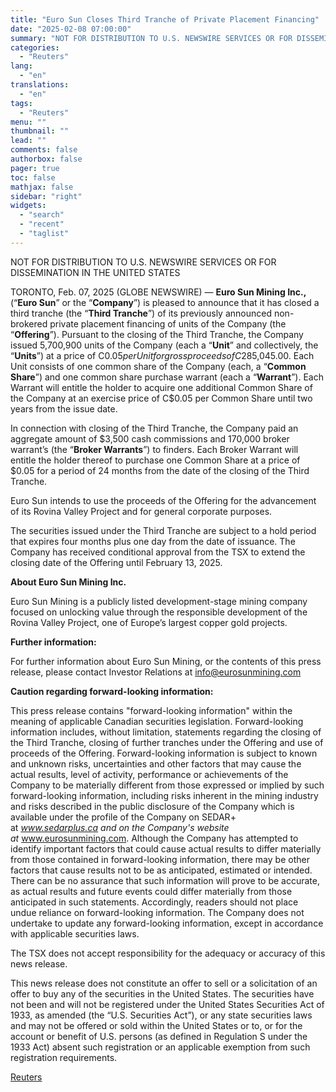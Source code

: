 ```yaml
---
title: "Euro Sun Closes Third Tranche of Private Placement Financing"
date: "2025-02-08 07:00:00"
summary: "NOT FOR DISTRIBUTION TO U.S. NEWSWIRE SERVICES OR FOR DISSEMINATION IN THE UNITED STATESTORONTO, Feb. 07, 2025 (GLOBE NEWSWIRE) — Euro Sun Mining Inc., (“Euro Sun” or the “Company”) is pleased to announce that it has closed a third tranche (the “Third Tranche”) of its previously announced non-brokered private placement..."
categories:
  - "Reuters"
lang:
  - "en"
translations:
  - "en"
tags:
  - "Reuters"
menu: ""
thumbnail: ""
lead: ""
comments: false
authorbox: false
pager: true
toc: false
mathjax: false
sidebar: "right"
widgets:
  - "search"
  - "recent"
  - "taglist"
---
```


NOT FOR DISTRIBUTION TO U.S. NEWSWIRE SERVICES OR FOR DISSEMINATION IN THE UNITED STATES

TORONTO, Feb. 07, 2025 (GLOBE NEWSWIRE) — **Euro Sun Mining Inc.,**  (“**Euro Sun**” or the “**Company**”) is pleased to announce that it has closed a third tranche (the “**Third Tranche**”) of its previously announced non-brokered private placement financing of units of the Company (the “**Offering**”). Pursuant to the closing of the Third Tranche, the Company issued 5,700,900 units of the Company (each a “**Unit**” and collectively, the “**Units**”) at a price of C$0.05 per Unit for gross proceeds of C$285,045.00. Each Unit consists of one common share of the Company (each, a “**Common Share**”) and one common share purchase warrant (each a “**Warrant**”). Each Warrant will entitle the holder to acquire one additional Common Share of the Company at an exercise price of C$0.05 per Common Share until two years from the issue date.

In connection with closing of the Third Tranche, the Company paid an aggregate amount of $3,500 cash commissions and 170,000 broker warrant’s (the “**Broker Warrants**”) to finders. Each Broker Warrant will entitle the holder thereof to purchase one Common Share at a price of $0.05 for a period of 24 months from the date of the closing of the Third Tranche.

Euro Sun intends to use the proceeds of the Offering for the advancement of its Rovina Valley Project and for general corporate purposes.

The securities issued under the Third Tranche are subject to a hold period that expires four months plus one day from the date of issuance. The Company has received conditional approval from the TSX to extend the closing date of the Offering until February 13, 2025.

**About Euro Sun Mining Inc.** 

Euro Sun Mining is a publicly listed development-stage mining company focused on unlocking value through the responsible development of the Rovina Valley Project, one of Europe’s largest copper gold projects.

**Further information:** 

For further information about Euro Sun Mining, or the contents of this press release, please contact Investor Relations at info@eurosunmining.com

**Caution regarding forward-looking information:**

This press release contains "forward-looking information" within the meaning of applicable Canadian securities legislation. Forward-looking information includes, without limitation, statements regarding the closing of the Third Tranche, closing of further tranches under the Offering and use of proceeds of the Offering. Forward-looking information is subject to known and unknown risks, uncertainties and other factors that may cause the actual results, level of activity, performance or achievements of the Company to be materially different from those expressed or implied by such forward-looking information, including risks inherent in the mining industry and risks described in the public disclosure of the Company which is available under the profile of the Company on SEDAR+ at *www.sedarplus.ca and on the Company's website at* www.eurosunmining.com. Although the Company has attempted to identify important factors that could cause actual results to differ materially from those contained in forward-looking information, there may be other factors that cause results not to be as anticipated, estimated or intended. There can be no assurance that such information will prove to be accurate, as actual results and future events could differ materially from those anticipated in such statements. Accordingly, readers should not place undue reliance on forward-looking information. The Company does not undertake to update any forward-looking information, except in accordance with applicable securities laws.

The TSX does not accept responsibility for the adequacy or accuracy of this news release.

This news release does not constitute an offer to sell or a solicitation of an offer to buy any of the securities in the United States. The securities have not been and will not be registered under the United States Securities Act of 1933, as amended (the “U.S. Securities Act”), or any state securities laws and may not be offered or sold within the United States or to, or for the account or benefit of U.S. persons (as defined in Regulation S under the 1933 Act) absent such registration or an applicable exemption from such registration requirements.

[Reuters](https://www.tradingview.com/news/reuters.com,2025-02-07:newsml_GNX74j9P9:0-euro-sun-closes-third-tranche-of-private-placement-financing/)
